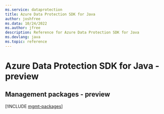```yaml
---
ms.service: dataprotection
title: Azure Data Protection SDK for Java
author: joshfree
ms.data: 10/24/2022
ms.author: jfree
description: Reference for Azure Data Protection SDK for Java
ms.devlang: java
ms.topic: reference
---
```

# Azure Data Protection SDK for Java - preview

## Management packages - preview
[!INCLUDE [mgmt-packages](data-protection-mgmt-index.md)]
